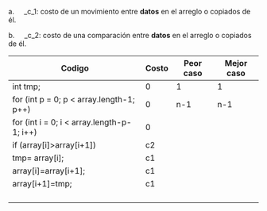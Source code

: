 a.     _c_1: costo de un movimiento entre **datos** en el arreglo o copiados de él.

b.     _c_2: costo de una comparación entre **datos** en el arreglo o copiados de él.

| Codigo | Costo | Peor caso | Mejor caso |
| ---- | ---- | ---- | ---- |
| int tmp; | 0 | 1 | 1 |
| for (int p = 0; p < array.length-1; p++) | 0 | n-1 | n-1 |
| for (int i = 0; i < array.length-p-1; i++) | 0 |  |  |
| if (array[i]>array[i+1]) | c2 |  |  |
| tmp= array[i]; | c1 |  |  |
| array[i]=array[i+1]; | c1 |  |  |
| array[i+1]=tmp; | c1 |  |  |
|  |  |  |  |
|  |  |  |  |
|  |  |  |  |
|  |  |  |  |
